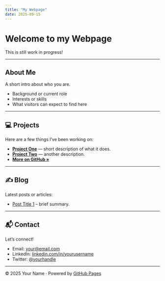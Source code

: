 ```yaml
---
title: "My Webpage"
date: 2025-09-15
---
```


# Welcome to my Webpage
 
This is still work in progress!

---

## About Me
A short intro about who you are.  
- Background or current role  
- Interests or skills  
- What visitors can expect to find here  

---

## 💻 Projects
Here are a few things I’ve been working on:

- [**Project One**](https://github.com/yourusername/project-one) — short description of what it does.
- [**Project Two**](https://github.com/yourusername/project-two) — another description.
- [**More on GitHub »**](https://github.com/yourusername)

---

## ✍️ Blog
Latest posts or articles:  
- [Post Title 1](./posts/2025/09/15/blogpost-01.html) – brief summary.  

---

## 📬 Contact
Let’s connect!  
- Email: [your@email.com](mailto:your@email.com)  
- LinkedIn: [linkedin.com/in/yourusername](https://linkedin.com/in/yourusername)  
- Twitter: [@yourhandle](https://twitter.com/yourhandle)  

---

© 2025 Your Name · Powered by [GitHub Pages](https://pages.github.com/)


